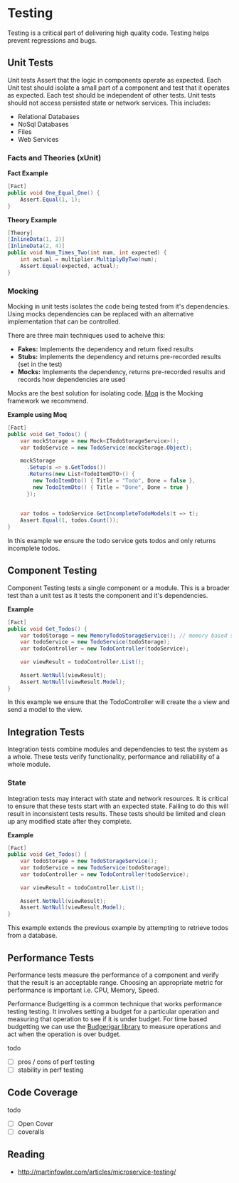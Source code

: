 # Testing
Testing is a critical part of delivering high quality code. Testing helps prevent regressions and bugs. 

## Unit Tests
Unit tests Assert that the logic in components operate as expected. Each Unit test should isolate a small part of a component and test that it operates as expected. Each test should be independent of other tests. Unit tests should not access persisted state or network services. This includes:

* Relational Databases
* NoSql Databases
* Files
* Web Services


### Facts and Theories (xUnit)

**Fact Example**
``` c#
[Fact]
public void One_Equal_One() {
    Assert.Equal(1, 1);
}
```

**Theory Example**
``` c#
[Theory]
[InlineData(1, 2)]
[InlineData(2, 4)]
public void Num_Times_Two(int num, int expected) {
    int actual = multiplier.MultiplyByTwo(num);
    Assert.Equal(expected, actual);
}
```

### Mocking
Mocking in unit tests isolates the code being tested from it's dependencies. Using mocks dependencies can be replaced with an alternative implementation that can be controlled.

There are three main techniques used to acheive this:
* **Fakes:** Implements the dependency and return fixed results
* **Stubs:** Implements the dependency and returns pre-recorded results (set in the test)
* **Mocks:** Implements the dependency, returns pre-recorded results and records how dependencies are used

Mocks are the best solution for isolating code. [Moq](http://www.moqthis.com/) is the Mocking framework we recommend.

**Example using Moq**
``` c#
[Fact]
public void Get_Todos() {
    var mockStorage = new Mock<ITodoStorageService>();
    var todoService = new TodoService(mockStorage.Object);
    
    mockStorage
      .Setup(s => s.GetTodos())
      .Returns(new List<TodoItemDTO>() {
        new TodoItemDto() { Title = "Todo", Done = false },
        new TodoItemDto() { Title = "Done", Done = true }
      });
      
    
    var todos = todoService.GetIncompleteTodoModels(t => t);
    Assert.Equal(1, todos.Count());
}
```

In this example we ensure the todo service gets todos and only returns incomplete todos.

## Component Testing
Component Testing tests a single component or a module. This is a broader test than a unit test as it tests the component and it's dependencies.

**Example**
``` c#
[Fact]
public void Get_Todos() {
    var todoStorage = new MemoryTodoStorageService(); // memory based service 
    var todoService = new TodoService(todoStorage);
    var todoController = new TodoController(todoService);
    
    var viewResult = todoController.List();
    
    Assert.NotNull(viewResult);
    Assert.NotNull(viewResult.Model);
}
```

In this example we ensure that the TodoController will create the a view and send a model to the view.

## Integration Tests
Integration tests combine modules and dependencies to test the system as a whole. These tests verify functionality, performance and reliability of a whole module.

### State
Integration tests may interact with state and network resources. It is critical to ensure that these tests start with an expected state. Failing to do this will result in inconsistent tests results. These tests should be limited and clean up any modified state after they complete.

**Example**
``` c#
[Fact]
public void Get_Todos() {
    var todoStorage = new TodoStorageService();
    var todoService = new TodoService(todoStorage);
    var todoController = new TodoController(todoService);
    
    var viewResult = todoController.List();
    
    Assert.NotNull(viewResult);
    Assert.NotNull(viewResult.Model);
}
```

This example extends the previous example by attempting to retrieve todos from a database.

## Performance Tests
Performance tests measure the performance of a component and verify that the result is an acceptable range. Choosing an appropriate metric for performance is important i.e. CPU, Memory, Speed.

Performance Budgetting is a common technique that works performance testing testing. It involves setting a budget for a particular operation and measuring that operation to see if it is under budget. For time based budgetting we can use the [Budgerigar library](https://github.com/visualeyes/budgerigar) to measure operations and act when the operation is over budget.

todo
- [ ] pros / cons of perf testing
- [ ] stability in perf testing

## Code Coverage
todo
- [ ] Open Cover
- [ ] coveralls

## Reading
* http://martinfowler.com/articles/microservice-testing/